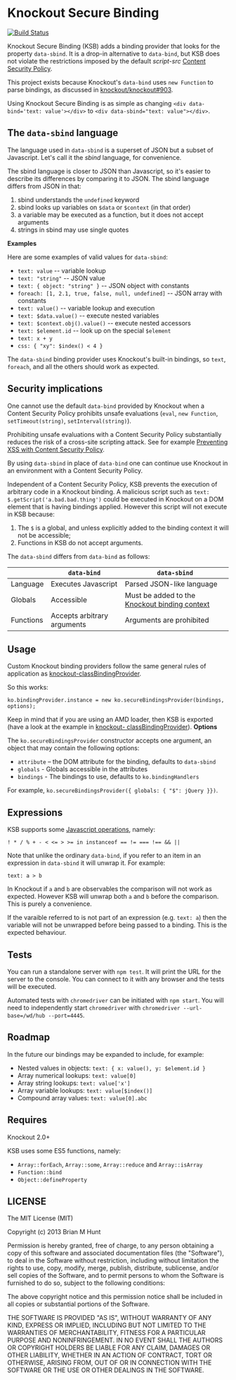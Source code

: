 Knockout Secure Binding
=======================

 [![Build Status](https://secure.travis-ci.org/brianmhunt/knockout-secure-binding.png?branch=master)](https://travis-ci.org/brianmhunt/knockout-secure-binding)

<!--  [![Selenium Test Status](https://saucelabs.com/browser-matrix/brianmhunt.svg)](https://saucelabs.com/u/brianmhunt)
 -->

Knockout Secure Binding (KSB) adds a binding provider that looks for the
property `data-sbind`. It is a drop-in alternative to `data-bind`, but KSB
does not violate the restrictions imposed by the default *script-src*
[Content Security Policy](http://www.w3.org/TR/CSP/).

This project exists because Knockout's `data-bind` uses `new Function` to
parse bindings, as discussed in
[knockout/knockout#903](https://github.com/knockout/knockout/issues/903).

Using Knockout Secure Binding is as simple as changing `<div data-bind='text: value'></div>` to `<div data-sbind="text: value"></div>`.


The `data-sbind` language
---

The language used in `data-sbind` is a superset of JSON but a subset of Javascript. Let's call it the *sbind* language, for convenience.

The sbind language is closer to JSON than Javascript, so it's easier to describe its differences by comparing it to JSON. The sbind language differs from JSON in that:

1. sbind understands the `undefined` keyword
2. sbind looks up variables on `$data` or `$context` (in that order)
3. a variable may be executed as a function, but it does not accept arguments
4. strings in sbind may use single quotes


**Examples**

Here are some examples of valid values for `data-sbind`:

- `text: value` -- variable lookup
- `text: "string"` -- JSON value
- `text: { object: "string" }` -- JSON object with constants
- `foreach: [1, 2.1, true, false, null, undefined]` -- JSON array with
    constants
- `text: value()` -- variable lookup and execution
- `text: $data.value()` -- execute nested variables
- `text: $context.obj().value()` -- execute nested accessors
- `text: $element.id` -- look up on the special `$element`
- `text: x + y`
- `css: { "xy": $index() < 4 }`

The `data-sbind` binding provider uses Knockout's built-in bindings, so
`text`, `foreach`, and all the others should work as expected.


Security implications
---

One cannot use the default `data-bind` provided by Knockout when a
Content Security Policy prohibits unsafe evaluations (`eval`,
`new Function`, `setTimeout(string)`, `setInterval(string)`).

Prohibiting unsafe evaluations with a Content Security Policy substantially reduces the risk
of a cross-site scripting attack. See for example [Preventing XSS with Content Security Policy](http://benvinegar.github.io/csp-talk-2013/).

By using `data-sbind` in place of `data-bind` one can continue use
Knockout in an environment with a Content Security Policy.

Independent of a Content Security Policy, KSB prevents the execution of arbitrary code in a Knockout binding. A malicious script such as
`text: $.getScript('a.bad.bad.thing')` could be executed in Knockout on a DOM element that is having bindings applied. However this script
will not execute in KSB because:

1. The `$` is a global, and unless explicitly added to the binding context it will not be accessible;
2. Functions in KSB do not accept arguments.

The `data-sbind` differs from `data-bind` as follows:

|           | `data-bind` | `data-sbind`
| --- | --- | ---
| Language  | Executes Javascript  | Parsed JSON-like language
| Globals | Accessible | Must be added to the [Knockout binding context](http://knockoutjs.com/documentation/binding-context.html)
| Functions  | Accepts arbitrary arguments | Arguments are prohibited


Usage
---

Custom Knockout binding providers follow the same general rules of
application as [knockout-classBindingProvider](https://github.com/rniemeyer/knockout-classBindingProvider).

So this works:

```
ko.bindingProvider.instance = new ko.secureBindingsProvider(bindings, options);
```

Keep in mind that if you are using an AMD loader, then KSB is exported
(have a look at the example in [knockout- classBindingProvider](https://github.com/rniemeyer/knockout-classBindingProvider)).
**Options**

The `ko.secureBindingsProvider` constructor accepts one argument,
an object that may contain the following options:

- `attribute` – the DOM attribute for the binding, defaults
    to `data-sbind`
- `globals` - Globals accessible in the attributes
- `bindings` - The bindings to use, defaults to `ko.bindingHandlers`

For example, `ko.secureBindingsProvider({ globals: { "$": jQuery }})`.

Expressions
---

KSB supports some [Javascript operations](https://developer.mozilla.org/en-US/docs/Web/JavaScript/Reference/Operators/Operator_Precedence#Table), namely:

```
! * / % + - < <= > >= in instanceof == != === !== && ||
```

Note that unlike the ordinary `data-bind`, if you refer to an item in an expression in `data-sbind` it will unwrap it. For example:

```
text: a > b
```

In Knockout if `a` and `b` are observables the comparison will not work as expected. However KSB will unwrap both `a` and `b` before the comparison. This is purely a convenience.

If the varaible referred to is not part of an expression (e.g. `text: a`) then the variable will not be unwrapped before being passed to a binding. This is the expected behaviour.



Tests
---

You can run a standalone server with `npm test`. It will
print the URL for the server to the console. You can connect
to it with any browser and the tests will be executed.

Automated tests with `chromedriver` can be initiated with
`npm start`.
You will need to independently start `chromedriver` with
`chromedriver --url-base=/wd/hub --port=4445`.


Roadmap
---

In the future our bindings may be expanded to include, for example:

- Nested values in objects: `text: { x: value(), y: $element.id }`
- Array numerical lookups: `text: value[0]`
- Array string lookups: `text: value['x']`
- Array variable lookups: `text: value[$index()]`
- Compound array values: `text: value[0].abc`


Requires
---

Knockout 2.0+

KSB uses some ES5 functions, namely:

- `Array::forEach`, `Array::some`, `Array::reduce` and `Array::isArray`
- `Function::bind`
- `Object::defineProperty`


LICENSE
---

The MIT License (MIT)

Copyright (c) 2013 Brian M Hunt

Permission is hereby granted, free of charge, to any person obtaining a
copy of this software and associated documentation files (the "Software"),
to deal in the Software without restriction, including without limitation
the rights to use, copy, modify, merge, publish, distribute, sublicense,
and/or sell copies of the Software, and to permit persons to whom the
Software is furnished to do so, subject to the following conditions:

The above copyright notice and this permission notice shall be included in
all copies or substantial portions of the Software.

THE SOFTWARE IS PROVIDED "AS IS", WITHOUT WARRANTY OF ANY KIND, EXPRESS OR
IMPLIED, INCLUDING BUT NOT LIMITED TO THE WARRANTIES OF MERCHANTABILITY,
FITNESS FOR A PARTICULAR PURPOSE AND NONINFRINGEMENT. IN NO EVENT SHALL
THE AUTHORS OR COPYRIGHT HOLDERS BE LIABLE FOR ANY CLAIM, DAMAGES OR OTHER
LIABILITY, WHETHER IN AN ACTION OF CONTRACT, TORT OR OTHERWISE, ARISING
FROM, OUT OF OR IN CONNECTION WITH THE SOFTWARE OR THE USE OR OTHER
DEALINGS IN THE SOFTWARE.

